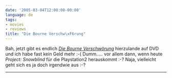 ```yaml
---
date: '2005-03-04T12:00:00-00:00'
language: de
tags:
- movies
- reviews
title: "Die Bourne Verschw\xF6rung"
---
```



Bah, jetzt gibt es endlich <a href="http://www.amazon.de/exec/obidos/ASIN/B0007CR7CA/qid=1109923019/ref=pd_ka_0/028-5604252-2241343"><cite>Die Bourne Verschwörung</cite></a> hierzulande auf DVD und ich habe fast kein Geld mehr :-( Dumm..... vor allem dann, wenn heute <cite>Project: Snowblind</cite> für die Playstation2 herauskommt :-? Naja, vielleicht geht sich es ja doch irgendwie aus :-?

-------------------------------

